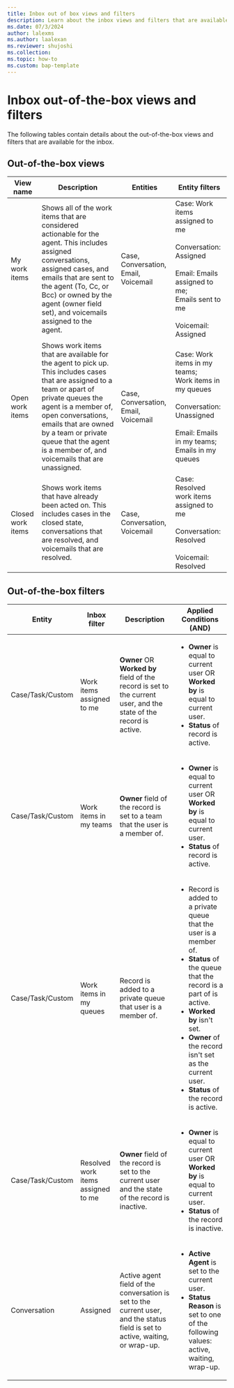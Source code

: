 ```yaml
---
title: Inbox out of box views and filters
description: Learn about the inbox views and filters that are available out of the box.
ms.date: 07/3/2024
author: lalexms
ms.author: laalexan
ms.reviewer: shujoshi
ms.collection:
ms.topic: how-to
ms.custom: bap-template
---
```


# Inbox out-of-the-box views and filters

The following tables contain details about the out-of-the-box views and filters that are available for the inbox.

## Out-of-the-box views

| View name | Description | Entities | Entity filters |
|----------|------------|----------|------------|
| My work items | Shows all of the work items that are considered actionable for the agent. This includes assigned conversations, assigned cases, and emails that are sent to the agent (To, Cc, or Bcc) or owned by the agent (owner field set), and voicemails assigned to the agent. | Case, Conversation, Email, Voicemail | Case: Work items assigned to me<br></br>Conversation: Assigned<br></br>Email: Emails assigned to me;</br>Emails sent to me<br></br>Voicemail: Assigned |
| Open work items | Shows work items that are available for the agent to pick up. This includes cases that are assigned to a team or apart of private queues the agent is a member of, open conversations, emails that are owned by a team or private queue that the agent is a member of, and voicemails that are unassigned. | Case, Conversation, Email, Voicemail | Case: Work items in my teams;</br>Work items in my queues<br></br>Conversation: Unassigned<br></br>Email: Emails in my teams;<br>Emails in my queues
| Closed work items | Shows work items that have already been acted on. This includes cases in the closed state, conversations that are resolved, and voicemails that are resolved. | Case, Conversation, Voicemail | Case: Resolved work items assigned to me <br></br>Conversation: Resolved<br></br>Voicemail: Resolved|



## Out-of-the-box filters

| Entity | Inbox filter | Description | Applied Conditions (AND) |
|----------|------------|----------|------------|
| Case/Task/Custom | Work items assigned to me | **Owner** OR **Worked by** field of the record is set to the current user, and the state of the record is active. | <ul><li>**Owner** is equal to current user OR **Worked by** is equal to current user.</li><li>**Status** of record is active.</li></ul> |
| Case/Task/Custom | Work items in my teams | **Owner** field of the record is set to a team that the user is a member of. | <ul><li>**Owner** is equal to current user OR **Worked by** is equal to current user.</li><li>**Status** of record is active.</li></ul> |
| Case/Task/Custom | Work items in my queues | Record is added to a private queue that user is a member of. | <ul><li>Record is added to a private queue that the user is a member of.</li><li>**Status** of the queue that the record is a part of is active.</li><li>**Worked by** isn't set.</li><li>**Owner** of the record isn't set as the current user.</li><li>**Status** of the record is active.</li><ul> |
| Case/Task/Custom | Resolved work items assigned to me | **Owner** field of the record is set to the current user and the state of the record is inactive. | <ul><li>**Owner** is equal to current user OR **Worked by** is equal to current user.</li><li>**Status** of the record is inactive.</li></ul> |
| Conversation | Assigned | Active agent field of the conversation is set to the current user, and the status field is set to active, waiting, or wrap-up. |<ul><li>**Active Agent** is set to the current user.</li><li>**Status Reason** is set to one of the following values: active, waiting, wrap-up.</li></ul> |



